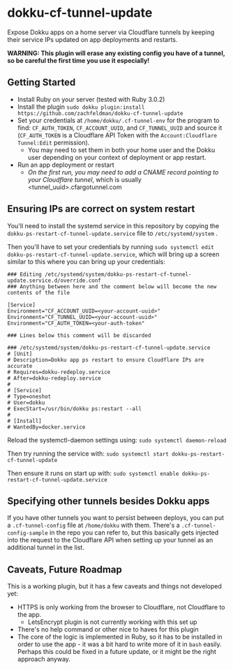 # dokku-cf-tunnel-update

Expose Dokku apps on a home server via Cloudflare tunnels by keeping their service IPs updated on app deployments and restarts.

**WARNING: This plugin will erase any existing config you have of a tunnel, so be careful the first time you use it especially!**

## Getting Started

- Install Ruby on your server (tested with Ruby 3.0.2)
- Install the plugin `sudo dokku plugin:install https://github.com/zachfeldman/dokku-cf-tunnel-update`
- Set your credentials at `/home/dokku/.cf-tunnel-env` for the program to find: `CF_AUTH_TOKEN`, `CF_ACCOUNT_UUID`, and `CF_TUNNEL_UUID` and source it (`CF_AUTH_TOKEN` is a Cloudflare API Token with the `Account:Cloudflare Tunnel:Edit` permission). 
  - You may need to set them in both your home user and the Dokku user depending on your context of deployment or app restart.
 - Run an app deployment or restart
   - *On the first run, you may need to add a CNAME record pointing to your Cloudflare tunnel*, which is usually <tunnel_uuid>.cfargotunnel.com

## Ensuring IPs are correct on system restart

You'll need to install the systemd service in this repository by copying the `dokku-ps-restart-cf-tunnel-update.service` file to `/etc/systemd/system` .

Then you'll have to set your credentials by running `sudo systemctl edit dokku-ps-restart-cf-tunnel-update.service`, which will bring up a screen similar to this where you can bring up your credentials:

```
### Editing /etc/systemd/system/dokku-ps-restart-cf-tunnel-update.service.d/override.conf
### Anything between here and the comment below will become the new contents of the file

[Service]
Environment="CF_ACCOUNT_UUID=<your-account-uuid>"
Environment="CF_TUNNEL_UUID=<your-account-uuid>"
Environment="CF_AUTH_TOKEN=<your-auth-token"

### Lines below this comment will be discarded

### /etc/systemd/system/dokku-ps-restart-cf-tunnel-update.service
# [Unit]
# Description=Dokku app ps restart to ensure Cloudflare IPs are accurate
# Requires=dokku-redeploy.service
# After=dokku-redeploy.service
# 
# [Service]
# Type=oneshot
# User=dokku
# ExecStart=/usr/bin/dokku ps:restart --all
# 
# [Install]
# WantedBy=docker.service

```

Reload the systemctl-daemon settings using:
`sudo systemctl daemon-reload`

Then try running the service with:
`sudo systemctl start dokku-ps-restart-cf-tunnel-update`

Then ensure it runs on start up with:
`sudo systemctl enable dokku-ps-restart-cf-tunnel-update.service`

## Specifying other tunnels besides Dokku apps

If you have other tunnels you want to persist between deploys, you can put a `.cf-tunnel-config` file at `/home/dokku` with them. There's a `.cf-tunnel-config-sample` in the repo you can refer to, but this basically gets injected into the request to the Cloudflare API when setting up your tunnel as an additional tunnel in the list.

## Caveats, Future Roadmap

This is a working plugin, but it has a few caveats and things not developed yet:
- HTTPS is only working from the browser to Cloudflare, not Cloudflare to the app.
  - LetsEncrypt plugin is not currently working with this set up
- There's no help command or other nice to haves for this plugin
- The core of the logic is implemented in Ruby, so it has to be installed in order to use the app - it was a bit hard to write more of it in `bash` easily. Perhaps this could be fixed in a future update, or it might be the right approach anyway.